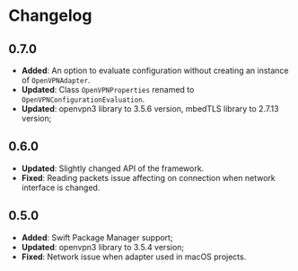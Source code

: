 # Changelog

## 0.7.0
- **Added**: An option to evaluate configuration without creating an instance of `OpenVPNAdapter`.
- **Updated**: Class `OpenVPNProperties` renamed to `OpenVPNConfigurationEvaluation`.
- **Updated**: openvpn3 library to 3.5.6 version, mbedTLS library to 2.7.13 version;

## 0.6.0
- **Updated**: Slightly changed API of the framework.
- **Fixed**: Reading packets issue affecting on connection when network interface is changed.

## 0.5.0
- **Added**: Swift Package Manager support;
- **Updated**: openvpn3 library to 3.5.4 version;
- **Fixed**: Network issue when adapter used in macOS projects.
